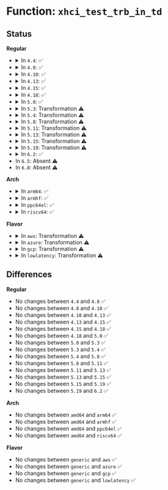 # Function: <code>xhci_test_trb_in_td</code>

## Status
<b>Regular</b>
<ul>
<li>
<details>
<summary>In <code>4.4</code>: ✅</summary>

```c
int xhci_test_trb_in_td(struct xhci_hcd *xhci, struct xhci_segment *input_seg, union xhci_trb *start_trb, union xhci_trb *end_trb, dma_addr_t input_dma, struct xhci_segment *result_seg, char *test_name, int test_number);
```

**Collision:** Unique Static

**Inline:** No

**Transformation:** False

**Instances:**

```
In drivers/usb/host/xhci-mem.c (ffffffff816524e0)
Location: drivers/usb/host/xhci-mem.c:1872
Inline: False
Direct callers:
  - drivers/usb/host/xhci-mem.c:xhci_check_trb_in_td_math
  - drivers/usb/host/xhci-mem.c:xhci_check_trb_in_td_math
```
**Symbols:**

```
ffffffff816524e0-ffffffff816525ed: xhci_test_trb_in_td (STB_LOCAL)
```
</details>
</li>
<li>
<details>
<summary>In <code>4.8</code>: ✅</summary>

```c
int xhci_test_trb_in_td(struct xhci_hcd *xhci, struct xhci_segment *input_seg, union xhci_trb *start_trb, union xhci_trb *end_trb, dma_addr_t input_dma, struct xhci_segment *result_seg, char *test_name, int test_number);
```

**Collision:** Unique Static

**Inline:** No

**Transformation:** False

**Instances:**

```
In drivers/usb/host/xhci-mem.c (ffffffff816b2df0)
Location: drivers/usb/host/xhci-mem.c:1894
Inline: False
Direct callers:
  - drivers/usb/host/xhci-mem.c:xhci_check_trb_in_td_math
  - drivers/usb/host/xhci-mem.c:xhci_check_trb_in_td_math
```
**Symbols:**

```
ffffffff816b2df0-ffffffff816b2efd: xhci_test_trb_in_td (STB_LOCAL)
```
</details>
</li>
<li>
<details>
<summary>In <code>4.10</code>: ✅</summary>

```c
int xhci_test_trb_in_td(struct xhci_hcd *xhci, struct xhci_segment *input_seg, union xhci_trb *start_trb, union xhci_trb *end_trb, dma_addr_t input_dma, struct xhci_segment *result_seg, char *test_name, int test_number);
```

**Collision:** Unique Static

**Inline:** No

**Transformation:** False

**Instances:**

```
In drivers/usb/host/xhci-mem.c (ffffffff816e0fa0)
Location: drivers/usb/host/xhci-mem.c:1927
Inline: False
Direct callers:
  - drivers/usb/host/xhci-mem.c:xhci_check_trb_in_td_math
  - drivers/usb/host/xhci-mem.c:xhci_check_trb_in_td_math
```
**Symbols:**

```
ffffffff816e0fa0-ffffffff816e10ad: xhci_test_trb_in_td (STB_LOCAL)
```
</details>
</li>
<li>
<details>
<summary>In <code>4.13</code>: ✅</summary>

```c
int xhci_test_trb_in_td(struct xhci_hcd *xhci, struct xhci_segment *input_seg, union xhci_trb *start_trb, union xhci_trb *end_trb, dma_addr_t input_dma, struct xhci_segment *result_seg, char *test_name, int test_number);
```

**Collision:** Unique Static

**Inline:** No

**Transformation:** False

**Instances:**

```
In drivers/usb/host/xhci-mem.c (ffffffff816f5170)
Location: drivers/usb/host/xhci-mem.c:1866
Inline: False
Direct callers:
  - drivers/usb/host/xhci-mem.c:xhci_check_trb_in_td_math
  - drivers/usb/host/xhci-mem.c:xhci_check_trb_in_td_math
```
**Symbols:**

```
ffffffff816f5170-ffffffff816f527d: xhci_test_trb_in_td (STB_LOCAL)
```
</details>
</li>
<li>
<details>
<summary>In <code>4.15</code>: ✅</summary>

```c
int xhci_test_trb_in_td(struct xhci_hcd *xhci, struct xhci_segment *input_seg, union xhci_trb *start_trb, union xhci_trb *end_trb, dma_addr_t input_dma, struct xhci_segment *result_seg, char *test_name, int test_number);
```

**Collision:** Unique Static

**Inline:** No

**Transformation:** False

**Instances:**

```
In drivers/usb/host/xhci-mem.c (ffffffff81761b80)
Location: drivers/usb/host/xhci-mem.c:1908
Inline: False
Direct callers:
  - drivers/usb/host/xhci-mem.c:xhci_check_trb_in_td_math
  - drivers/usb/host/xhci-mem.c:xhci_check_trb_in_td_math
```
**Symbols:**

```
ffffffff81761b80-ffffffff81761c8d: xhci_test_trb_in_td (STB_LOCAL)
```
</details>
</li>
<li>
<details>
<summary>In <code>4.18</code>: ✅</summary>

```c
int xhci_test_trb_in_td(struct xhci_hcd *xhci, struct xhci_segment *input_seg, union xhci_trb *start_trb, union xhci_trb *end_trb, dma_addr_t input_dma, struct xhci_segment *result_seg, char *test_name, int test_number);
```

**Collision:** Unique Static

**Inline:** No

**Transformation:** False

**Instances:**

```
In drivers/usb/host/xhci-mem.c (ffffffff817a2540)
Location: drivers/usb/host/xhci-mem.c:1929
Inline: False
Direct callers:
  - drivers/usb/host/xhci-mem.c:xhci_check_trb_in_td_math
  - drivers/usb/host/xhci-mem.c:xhci_check_trb_in_td_math
```
**Symbols:**

```
ffffffff817a2540-ffffffff817a264b: xhci_test_trb_in_td (STB_LOCAL)
```
</details>
</li>
<li>
<details>
<summary>In <code>5.0</code>: ✅</summary>

```c
int xhci_test_trb_in_td(struct xhci_hcd *xhci, struct xhci_segment *input_seg, union xhci_trb *start_trb, union xhci_trb *end_trb, dma_addr_t input_dma, struct xhci_segment *result_seg, char *test_name, int test_number);
```

**Collision:** Unique Static

**Inline:** No

**Transformation:** False

**Instances:**

```
In drivers/usb/host/xhci-mem.c (ffffffff817c8830)
Location: drivers/usb/host/xhci-mem.c:1929
Inline: False
Direct callers:
  - drivers/usb/host/xhci-mem.c:xhci_check_trb_in_td_math
  - drivers/usb/host/xhci-mem.c:xhci_check_trb_in_td_math
```
**Symbols:**

```
ffffffff817c8830-ffffffff817c893b: xhci_test_trb_in_td (STB_LOCAL)
```
</details>
</li>
<li>
<details>
<summary>In <code>5.3</code>: Transformation ⚠️</summary>

```c
int xhci_test_trb_in_td(struct xhci_hcd *xhci, struct xhci_segment *input_seg, union xhci_trb *start_trb, union xhci_trb *end_trb, dma_addr_t input_dma, struct xhci_segment *result_seg, char *test_name, int test_number);
```

**Collision:** Unique Static

**Inline:** No

**Transformation:** True

**Instances:**

```
In drivers/usb/host/xhci-mem.c (0)
Location: drivers/usb/host/xhci-mem.c:1929
Inline: False
Direct callers:
  - drivers/usb/host/xhci-mem.c:xhci_check_trb_in_td_math
  - drivers/usb/host/xhci-mem.c:xhci_check_trb_in_td_math
```
**Symbols:**

```
ffffffff818086b0-ffffffff81808729: xhci_test_trb_in_td (STB_LOCAL)
ffffffff8180c6de-ffffffff8180c772: xhci_test_trb_in_td.cold (STB_LOCAL)
```
</details>
</li>
<li>
<details>
<summary>In <code>5.4</code>: Transformation ⚠️</summary>

```c
int xhci_test_trb_in_td(struct xhci_hcd *xhci, struct xhci_segment *input_seg, union xhci_trb *start_trb, union xhci_trb *end_trb, dma_addr_t input_dma, struct xhci_segment *result_seg, char *test_name, int test_number);
```

**Collision:** Unique Static

**Inline:** No

**Transformation:** True

**Instances:**

```
In drivers/usb/host/xhci-mem.c (0)
Location: drivers/usb/host/xhci-mem.c:1939
Inline: False
Direct callers:
  - drivers/usb/host/xhci-mem.c:xhci_check_trb_in_td_math
  - drivers/usb/host/xhci-mem.c:xhci_check_trb_in_td_math
```
**Symbols:**

```
ffffffff81839570-ffffffff818395e9: xhci_test_trb_in_td (STB_LOCAL)
ffffffff8183d6d0-ffffffff8183d764: xhci_test_trb_in_td.cold (STB_LOCAL)
```
</details>
</li>
<li>
<details>
<summary>In <code>5.8</code>: Transformation ⚠️</summary>

```c
int xhci_test_trb_in_td(struct xhci_hcd *xhci, struct xhci_segment *input_seg, union xhci_trb *start_trb, union xhci_trb *end_trb, dma_addr_t input_dma, struct xhci_segment *result_seg, char *test_name, int test_number);
```

**Collision:** Unique Static

**Inline:** No

**Transformation:** True

**Instances:**

```
In drivers/usb/host/xhci-mem.c (0)
Location: drivers/usb/host/xhci-mem.c:1939
Inline: False
Direct callers:
  - drivers/usb/host/xhci-mem.c:xhci_check_trb_in_td_math
  - drivers/usb/host/xhci-mem.c:xhci_check_trb_in_td_math
```
**Symbols:**

```
ffffffff8190bfc0-ffffffff8190c039: xhci_test_trb_in_td (STB_LOCAL)
ffffffff81910034-ffffffff819100c8: xhci_test_trb_in_td.cold (STB_LOCAL)
```
</details>
</li>
<li>
<details>
<summary>In <code>5.11</code>: Transformation ⚠️</summary>

```c
int xhci_test_trb_in_td(struct xhci_hcd *xhci, struct xhci_segment *input_seg, union xhci_trb *start_trb, union xhci_trb *end_trb, dma_addr_t input_dma, struct xhci_segment *result_seg, char *test_name, int test_number);
```

**Collision:** Unique Static

**Inline:** No

**Transformation:** True

**Instances:**

```
In drivers/usb/host/xhci-mem.c (0)
Location: drivers/usb/host/xhci-mem.c:1947
Inline: False
Direct callers:
  - drivers/usb/host/xhci-mem.c:xhci_check_trb_in_td_math
  - drivers/usb/host/xhci-mem.c:xhci_check_trb_in_td_math
```
**Symbols:**

```
ffffffff81913a40-ffffffff81913ab9: xhci_test_trb_in_td (STB_LOCAL)
ffffffff81c216e3-ffffffff81c21777: xhci_test_trb_in_td.cold (STB_LOCAL)
```
</details>
</li>
<li>
<details>
<summary>In <code>5.13</code>: Transformation ⚠️</summary>

```c
int xhci_test_trb_in_td(struct xhci_hcd *xhci, struct xhci_segment *input_seg, union xhci_trb *start_trb, union xhci_trb *end_trb, dma_addr_t input_dma, struct xhci_segment *result_seg, char *test_name, int test_number);
```

**Collision:** Unique Static

**Inline:** No

**Transformation:** True

**Instances:**

```
In drivers/usb/host/xhci-mem.c (0)
Location: drivers/usb/host/xhci-mem.c:1935
Inline: False
Direct callers:
  - drivers/usb/host/xhci-mem.c:xhci_check_trb_in_td_math
  - drivers/usb/host/xhci-mem.c:xhci_check_trb_in_td_math
```
**Symbols:**

```
ffffffff818f6f50-ffffffff818f6fc9: xhci_test_trb_in_td (STB_LOCAL)
ffffffff81c13791-ffffffff81c13822: xhci_test_trb_in_td.cold (STB_LOCAL)
```
</details>
</li>
<li>
<details>
<summary>In <code>5.15</code>: Transformation ⚠️</summary>

```c
int xhci_test_trb_in_td(struct xhci_hcd *xhci, struct xhci_segment *input_seg, union xhci_trb *start_trb, union xhci_trb *end_trb, dma_addr_t input_dma, struct xhci_segment *result_seg, char *test_name, int test_number);
```

**Collision:** Unique Static

**Inline:** No

**Transformation:** True

**Instances:**

```
In drivers/usb/host/xhci-mem.c (0)
Location: drivers/usb/host/xhci-mem.c:1935
Inline: False
Direct callers:
  - drivers/usb/host/xhci-mem.c:xhci_check_trb_in_td_math
  - drivers/usb/host/xhci-mem.c:xhci_check_trb_in_td_math
```
**Symbols:**

```
ffffffff81995360-ffffffff819953d9: xhci_test_trb_in_td (STB_LOCAL)
ffffffff81d205b7-ffffffff81d20648: xhci_test_trb_in_td.cold (STB_LOCAL)
```
</details>
</li>
<li>
<details>
<summary>In <code>5.19</code>: Transformation ⚠️</summary>

```c
int xhci_test_trb_in_td(struct xhci_hcd *xhci, struct xhci_segment *input_seg, union xhci_trb *start_trb, union xhci_trb *end_trb, dma_addr_t input_dma, struct xhci_segment *result_seg, char *test_name, int test_number);
```

**Collision:** Unique Static

**Inline:** No

**Transformation:** True

**Instances:**

```
In drivers/usb/host/xhci-mem.c (0)
Location: drivers/usb/host/xhci-mem.c:1923
Inline: False
Direct callers:
  - drivers/usb/host/xhci-mem.c:xhci_check_trb_in_td_math
  - drivers/usb/host/xhci-mem.c:xhci_check_trb_in_td_math
```
**Symbols:**

```
ffffffff81af2070-ffffffff81af20fb: xhci_test_trb_in_td (STB_LOCAL)
ffffffff81eec105-ffffffff81eec197: xhci_test_trb_in_td.cold (STB_LOCAL)
```
</details>
</li>
<li>
<details>
<summary>In <code>6.2</code>: ✅</summary>

```c
int xhci_test_trb_in_td(struct xhci_hcd *xhci, struct xhci_segment *input_seg, union xhci_trb *start_trb, union xhci_trb *end_trb, dma_addr_t input_dma, struct xhci_segment *result_seg, char *test_name, int test_number);
```

**Collision:** Unique Static

**Inline:** No

**Transformation:** False

**Instances:**

```
In drivers/usb/host/xhci-mem.c (ffffffff81c7f350)
Location: drivers/usb/host/xhci-mem.c:1932
Inline: False
Direct callers:
  - drivers/usb/host/xhci-mem.c:xhci_check_trb_in_td_math
  - drivers/usb/host/xhci-mem.c:xhci_check_trb_in_td_math
```
**Symbols:**

```
ffffffff81c7f350-ffffffff81c7f46b: xhci_test_trb_in_td (STB_LOCAL)
```
</details>
</li>
<li>
In <code>6.5</code>: Absent ⚠️
</li>
<li>
In <code>6.8</code>: Absent ⚠️
</li>
</ul>
<b>Arch</b>
<ul>
<li>
<details>
<summary>In <code>arm64</code>: ✅</summary>

```c
int xhci_test_trb_in_td(struct xhci_hcd *xhci, struct xhci_segment *input_seg, union xhci_trb *start_trb, union xhci_trb *end_trb, dma_addr_t input_dma, struct xhci_segment *result_seg, char *test_name, int test_number);
```

**Collision:** Unique Static

**Inline:** No

**Transformation:** False

**Instances:**

```
In drivers/usb/host/xhci-mem.c (ffff800010a770f8)
Location: drivers/usb/host/xhci-mem.c:1939
Inline: False
Direct callers:
  - drivers/usb/host/xhci-mem.c:xhci_check_trb_in_td_math
  - drivers/usb/host/xhci-mem.c:xhci_check_trb_in_td_math
```
**Symbols:**

```
ffff800010a770f8-ffff800010a77248: xhci_test_trb_in_td (STB_LOCAL)
```
</details>
</li>
<li>
<details>
<summary>In <code>armhf</code>: ✅</summary>

```c
int xhci_test_trb_in_td(struct xhci_hcd *xhci, struct xhci_segment *input_seg, union xhci_trb *start_trb, union xhci_trb *end_trb, dma_addr_t input_dma, struct xhci_segment *result_seg, char *test_name, int test_number);
```

**Collision:** Unique Static

**Inline:** No

**Transformation:** False

**Instances:**

```
In drivers/usb/host/xhci-mem.c (c0b4abbc)
Location: drivers/usb/host/xhci-mem.c:1939
Inline: False
Direct callers:
  - drivers/usb/host/xhci-mem.c:xhci_check_trb_in_td_math
  - drivers/usb/host/xhci-mem.c:xhci_check_trb_in_td_math
```
**Symbols:**

```
c0b4abbc-c0b4acf8: xhci_test_trb_in_td (STB_LOCAL)
```
</details>
</li>
<li>
<details>
<summary>In <code>ppc64el</code>: ✅</summary>

```c
int xhci_test_trb_in_td(struct xhci_hcd *xhci, struct xhci_segment *input_seg, union xhci_trb *start_trb, union xhci_trb *end_trb, dma_addr_t input_dma, struct xhci_segment *result_seg, char *test_name, int test_number);
```

**Collision:** Unique Static

**Inline:** No

**Transformation:** False

**Instances:**

```
In drivers/usb/host/xhci-mem.c (c000000000b4d830)
Location: drivers/usb/host/xhci-mem.c:1939
Inline: False
Direct callers:
  - drivers/usb/host/xhci-mem.c:xhci_check_trb_in_td_math
  - drivers/usb/host/xhci-mem.c:xhci_check_trb_in_td_math
```
**Symbols:**

```
c000000000b4d830-c000000000b4d9dc: xhci_test_trb_in_td (STB_LOCAL)
```
</details>
</li>
<li>
<details>
<summary>In <code>riscv64</code>: ✅</summary>

```c
int xhci_test_trb_in_td(struct xhci_hcd *xhci, struct xhci_segment *input_seg, union xhci_trb *start_trb, union xhci_trb *end_trb, dma_addr_t input_dma, struct xhci_segment *result_seg, char *test_name, int test_number);
```

**Collision:** Unique Static

**Inline:** No

**Transformation:** False

**Instances:**

```
In drivers/usb/host/xhci-mem.c (ffffffe00068ebc6)
Location: drivers/usb/host/xhci-mem.c:1939
Inline: False
Direct callers:
  - drivers/usb/host/xhci-mem.c:xhci_check_trb_in_td_math
  - drivers/usb/host/xhci-mem.c:xhci_check_trb_in_td_math
```
**Symbols:**

```
ffffffe00068ebc6-ffffffe00068ecd8: xhci_test_trb_in_td (STB_LOCAL)
```
</details>
</li>
</ul>
<b>Flavor</b>
<ul>
<li>
<details>
<summary>In <code>aws</code>: Transformation ⚠️</summary>

```c
int xhci_test_trb_in_td(struct xhci_hcd *xhci, struct xhci_segment *input_seg, union xhci_trb *start_trb, union xhci_trb *end_trb, dma_addr_t input_dma, struct xhci_segment *result_seg, char *test_name, int test_number);
```

**Collision:** Unique Static

**Inline:** No

**Transformation:** True

**Instances:**

```
In drivers/usb/host/xhci-mem.c (0)
Location: drivers/usb/host/xhci-mem.c:1939
Inline: False
Direct callers:
  - drivers/usb/host/xhci-mem.c:xhci_check_trb_in_td_math
  - drivers/usb/host/xhci-mem.c:xhci_check_trb_in_td_math
```
**Symbols:**

```
ffffffff817f1920-ffffffff817f1999: xhci_test_trb_in_td (STB_LOCAL)
ffffffff817f5a80-ffffffff817f5b14: xhci_test_trb_in_td.cold (STB_LOCAL)
```
</details>
</li>
<li>
<details>
<summary>In <code>azure</code>: Transformation ⚠️</summary>

```c
int xhci_test_trb_in_td(struct xhci_hcd *xhci, struct xhci_segment *input_seg, union xhci_trb *start_trb, union xhci_trb *end_trb, dma_addr_t input_dma, struct xhci_segment *result_seg, char *test_name, int test_number);
```

**Collision:** Unique Static

**Inline:** No

**Transformation:** True

**Instances:**

```
In drivers/usb/host/xhci-mem.c (0)
Location: drivers/usb/host/xhci-mem.c:1939
Inline: False
Direct callers:
  - drivers/usb/host/xhci-mem.c:xhci_check_trb_in_td_math
  - drivers/usb/host/xhci-mem.c:xhci_check_trb_in_td_math
```
**Symbols:**

```
ffffffff817b6ac0-ffffffff817b6b39: xhci_test_trb_in_td (STB_LOCAL)
ffffffff817bac20-ffffffff817bacb4: xhci_test_trb_in_td.cold (STB_LOCAL)
```
</details>
</li>
<li>
<details>
<summary>In <code>gcp</code>: Transformation ⚠️</summary>

```c
int xhci_test_trb_in_td(struct xhci_hcd *xhci, struct xhci_segment *input_seg, union xhci_trb *start_trb, union xhci_trb *end_trb, dma_addr_t input_dma, struct xhci_segment *result_seg, char *test_name, int test_number);
```

**Collision:** Unique Static

**Inline:** No

**Transformation:** True

**Instances:**

```
In drivers/usb/host/xhci-mem.c (0)
Location: drivers/usb/host/xhci-mem.c:1939
Inline: False
Direct callers:
  - drivers/usb/host/xhci-mem.c:xhci_check_trb_in_td_math
  - drivers/usb/host/xhci-mem.c:xhci_check_trb_in_td_math
```
**Symbols:**

```
ffffffff8182e3f0-ffffffff8182e469: xhci_test_trb_in_td (STB_LOCAL)
ffffffff81832550-ffffffff818325e4: xhci_test_trb_in_td.cold (STB_LOCAL)
```
</details>
</li>
<li>
<details>
<summary>In <code>lowlatency</code>: Transformation ⚠️</summary>

```c
int xhci_test_trb_in_td(struct xhci_hcd *xhci, struct xhci_segment *input_seg, union xhci_trb *start_trb, union xhci_trb *end_trb, dma_addr_t input_dma, struct xhci_segment *result_seg, char *test_name, int test_number);
```

**Collision:** Unique Static

**Inline:** No

**Transformation:** True

**Instances:**

```
In drivers/usb/host/xhci-mem.c (0)
Location: drivers/usb/host/xhci-mem.c:1939
Inline: False
Direct callers:
  - drivers/usb/host/xhci-mem.c:xhci_check_trb_in_td_math
  - drivers/usb/host/xhci-mem.c:xhci_check_trb_in_td_math
```
**Symbols:**

```
ffffffff818484e0-ffffffff81848559: xhci_test_trb_in_td (STB_LOCAL)
ffffffff8184c730-ffffffff8184c7c4: xhci_test_trb_in_td.cold (STB_LOCAL)
```
</details>
</li>
</ul>

## Differences
<b>Regular</b>
<ul>
<li>
No changes between <code>4.4</code> and <code>4.8</code> ✅
</li>
<li>
No changes between <code>4.8</code> and <code>4.10</code> ✅
</li>
<li>
No changes between <code>4.10</code> and <code>4.13</code> ✅
</li>
<li>
No changes between <code>4.13</code> and <code>4.15</code> ✅
</li>
<li>
No changes between <code>4.15</code> and <code>4.18</code> ✅
</li>
<li>
No changes between <code>4.18</code> and <code>5.0</code> ✅
</li>
<li>
No changes between <code>5.0</code> and <code>5.3</code> ✅
</li>
<li>
No changes between <code>5.3</code> and <code>5.4</code> ✅
</li>
<li>
No changes between <code>5.4</code> and <code>5.8</code> ✅
</li>
<li>
No changes between <code>5.8</code> and <code>5.11</code> ✅
</li>
<li>
No changes between <code>5.11</code> and <code>5.13</code> ✅
</li>
<li>
No changes between <code>5.13</code> and <code>5.15</code> ✅
</li>
<li>
No changes between <code>5.15</code> and <code>5.19</code> ✅
</li>
<li>
No changes between <code>5.19</code> and <code>6.2</code> ✅
</li>
</ul>
<b>Arch</b>
<ul>
<li>
No changes between <code>amd64</code> and <code>arm64</code> ✅
</li>
<li>
No changes between <code>amd64</code> and <code>armhf</code> ✅
</li>
<li>
No changes between <code>amd64</code> and <code>ppc64el</code> ✅
</li>
<li>
No changes between <code>amd64</code> and <code>riscv64</code> ✅
</li>
</ul>
<b>Flavor</b>
<ul>
<li>
No changes between <code>generic</code> and <code>aws</code> ✅
</li>
<li>
No changes between <code>generic</code> and <code>azure</code> ✅
</li>
<li>
No changes between <code>generic</code> and <code>gcp</code> ✅
</li>
<li>
No changes between <code>generic</code> and <code>lowlatency</code> ✅
</li>
</ul>
